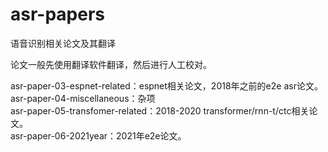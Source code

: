 # asr-papers
语音识别相关论文及其翻译

论文一般先使用翻译软件翻译，然后进行人工校对。

asr-paper-03-espnet-related：espnet相关论文，2018年之前的e2e asr论文。  
asr-paper-04-miscellaneous：杂项  
asr-paper-05-transfomer-related：2018-2020 transformer/rnn-t/ctc相关论文。  
asr-paper-06-2021year：2021年e2e论文。  

